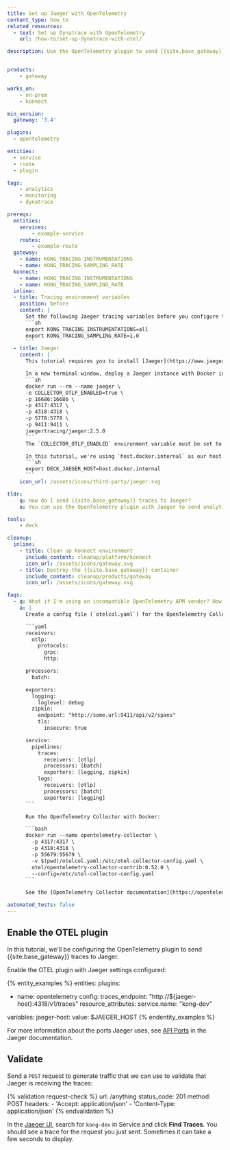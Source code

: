```yaml
---
title: Set up Jaeger with OpenTelemetry
content_type: how_to
related_resources:
  - text: Set up Dynatrace with OpenTelemetry
    url: /how-to/set-up-dynatrace-with-otel/

description: Use the OpenTelemetry plugin to send {{site.base_gateway}} analytics and monitoring data to Jaeger dashboards.


products:
    - gateway

works_on:
    - on-prem
    - konnect

min_version:
  gateway: '3.4'

plugins:
  - opentelemetry

entities: 
  - service
  - route
  - plugin

tags:
    - analytics
    - monitoring
    - dynatrace

prereqs:
  entities:
    services:
        - example-service
    routes:
        - example-route
  gateway:
    - name: KONG_TRACING_INSTRUMENTATIONS
    - name: KONG_TRACING_SAMPLING_RATE
  konnect:
    - name: KONG_TRACING_INSTRUMENTATIONS
    - name: KONG_TRACING_SAMPLING_RATE
  inline:
  - title: Tracing environment variables
    position: before
    content: |
      Set the following Jaeger tracing variables before you configure the Data Plane:
      ```sh
      export KONG_TRACING_INSTRUMENTATIONS=all
      export KONG_TRACING_SAMPLING_RATE=1.0
      ```
  - title: Jaeger
    content: |
      This tutorial requires you to install [Jaeger](https://www.jaegertracing.io/docs/2.5/getting-started/).

      In a new terminal window, deploy a Jaeger instance with Docker in `all-in-one` mode:
      ```sh
      docker run --rm --name jaeger \
      -e COLLECTOR_OTLP_ENABLED=true \
      -p 16686:16686 \
      -p 4317:4317 \
      -p 4318:4318 \
      -p 5778:5778 \
      -p 9411:9411 \
      jaegertracing/jaeger:2.5.0
      ```
      The `COLLECTOR_OTLP_ENABLED` environment variable must be set to `true` to enable the OpenTelemetry Collector.

      In this tutorial, we're using `host.docker.internal` as our host instead of the `localhost` that Jaeger is using because {{site.base_gateway}} is running in a container that has a different `localhost` to you. Export the host as an environment variable in the terminal window you used to set the other {{site.base_gateway}} environment variables:
      ```sh
      export DECK_JAEGER_HOST=host.docker.internal
      ```
    icon_url: /assets/icons/third-party/jaeger.svg

tldr:
    q: How do I send {{site.base_gateway}} traces to Jaeger?
    a: You can use the OpenTelemetry plugin with Jaeger to send analytics and monitoring data to Jaeger dashboards. Set `KONG_TRACING_INSTRUMENTATIONS=all` and `KONG_TRACING_SAMPLING_RATE=1.0`. Enable the OTEL plugin with your Jaeger tracing endpoint, and specify the name you want to track the traces by in `resource_attributes.service.name`.

tools:
    - deck

cleanup:
  inline:
    - title: Clean up Konnect environment
      include_content: cleanup/platform/konnect
      icon_url: /assets/icons/gateway.svg
    - title: Destroy the {{site.base_gateway}} container
      include_content: cleanup/products/gateway
      icon_url: /assets/icons/gateway.svg

faqs:
  - q: What if I'm using an incompatible OpenTelemetry APM vendor? How do I configure the OTEL plugin then?
    a: |
      Create a config file (`otelcol.yaml`) for the OpenTelemetry Collector:

      ```yaml
      receivers:
        otlp:
          protocols:
            grpc:
            http:

      processors:
        batch:

      exporters:
        logging:
          loglevel: debug
        zipkin:
          endpoint: "http://some.url:9411/api/v2/spans"
          tls:
            insecure: true

      service:
        pipelines:
          traces:
            receivers: [otlp]
            processors: [batch]
            exporters: [logging, zipkin]
          logs:
            receivers: [otlp]
            processors: [batch]
            exporters: [logging]
      ```

      Run the OpenTelemetry Collector with Docker:

      ```bash
      docker run --name opentelemetry-collector \
        -p 4317:4317 \
        -p 4318:4318 \
        -p 55679:55679 \
        -v $(pwd)/otelcol.yaml:/etc/otel-collector-config.yaml \
        otel/opentelemetry-collector-contrib:0.52.0 \
        --config=/etc/otel-collector-config.yaml
      ```

      See the [OpenTelemetry Collector documentation](https://opentelemetry.io/docs/collector/configuration/) for more information. Now you can enable the OTEL plugin. 

automated_tests: false
---
```


## Enable the OTEL plugin

In this tutorial, we'll be configuring the OpenTelemetry plugin to send {{site.base_gateway}} traces to Jaeger.

Enable the OTEL plugin with Jaeger settings configured:

{% entity_examples %}
entities:
  plugins:
  - name: opentelemetry
    config:
      traces_endpoint: "http://${jaeger-host}:4318/v1/traces"
      resource_attributes:
        service.name: "kong-dev"

variables:
  jaeger-host:
    value: $JAEGER_HOST
{% endentity_examples %}

For more information about the ports Jaeger uses, see [API Ports](https://www.jaegertracing.io/docs/2.5/apis/) in the Jaeger documentation.

## Validate

Send a `POST` request to generate traffic that we can use to validate that Jaeger is receiving the traces:

{% validation request-check %}
url: /anything
status_code: 201
method: POST
headers:
    - 'Accept: application/json'
    - 'Content-Type: application/json'
{% endvalidation %}

In the [Jaeger UI](http://localhost:16686/), search for `kong-dev` in Service and click **Find Traces**. You should see a trace for the request you just sent. Sometimes it can take a few seconds to display.